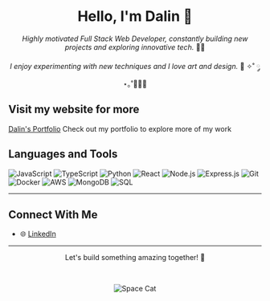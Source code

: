<div align="center">

# Hello, I'm Dalin 🚀

*Highly motivated Full Stack Web Developer, constantly building new projects and exploring innovative tech.* 🌟✨

*I enjoy experimenting with new techniques and I love art and design.* 🎨 ✧˚ ༘ ⋆｡˚👩🏻‍🎨 

</div>

## Visit my website for more

[Dalin's Portfolio](https://dalin-portfolio.netlify.app/) Check out my portfolio to explore more of my work


## Languages and Tools

![JavaScript](https://img.shields.io/badge/JavaScript-F7DF1E?style=for-the-badge&logo=javascript&logoColor=black)
![TypeScript](https://img.shields.io/badge/TypeScript-007ACC?style=for-the-badge&logo=typescript&logoColor=white)
![Python](https://img.shields.io/badge/Python-3776AB?style=for-the-badge&logo=python&logoColor=white)
![React](https://img.shields.io/badge/React-61DAFB?style=for-the-badge&logo=react&logoColor=black)
![Node.js](https://img.shields.io/badge/Node.js-339933?style=for-the-badge&logo=nodedotjs&logoColor=white)
![Express.js](https://img.shields.io/badge/Express.js-000000?style=for-the-badge&logo=express&logoColor=white)
![Git](https://img.shields.io/badge/Git-F05032?style=for-the-badge&logo=git&logoColor=white)
![Docker](https://img.shields.io/badge/Docker-2496ED?style=for-the-badge&logo=docker&logoColor=white)
![AWS](https://img.shields.io/badge/AWS-232F3E?style=for-the-badge&logo=amazonaws&logoColor=white)
![MongoDB](https://img.shields.io/badge/MongoDB-47A248?style=for-the-badge&logo=mongodb&logoColor=white)
![SQL](https://img.shields.io/badge/SQL-4479A1?style=for-the-badge&logo=postgresql&logoColor=white)

---

## Connect With Me

- 🌐 [LinkedIn](https://www.linkedin.com/in/dalin-fangloy)

---
<div align="center">

Let's build something amazing together! 🌟


&nbsp;



![Space Cat](https://res.cloudinary.com/drraxdsod/image/upload/v1736885047/42t77_deznsu.jpg)
</div>

<!--
**dalfang/dalfang** is a ✨ _special_ ✨ repository because its `README.md` (this file) appears on your GitHub profile.

Here are some ideas to get you started:

- 🔭 I’m currently working on ...
- 🌱 I’m currently learning ...
- 👯 I’m looking to collaborate on ...
- 🤔 I’m looking for help with ...
- 💬 Ask me about ...
- 📫 How to reach me: ...
- 😄 Pronouns: ...
- ⚡ Fun fact: ...
-->
